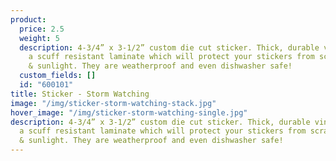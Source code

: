 ```yaml
---
product:
  price: 2.5
  weight: 5
  description: 4-3/4” x 3-1/2” custom die cut sticker. Thick, durable vinyl  with
    a scuff resistant laminate which will protect your stickers from scratches, water
    & sunlight. They are weatherproof and even dishwasher safe!
  custom_fields: []
  id: "600101"
title: Sticker - Storm Watching
image: "/img/sticker-storm-watching-stack.jpg"
hover_image: "/img/sticker-storm-watching-single.jpg"
description: 4-3/4” x 3-1/2” custom die cut sticker. Thick, durable vinyl  with
  a scuff resistant laminate which will protect your stickers from scratches, water
  & sunlight. They are weatherproof and even dishwasher safe!
---
```

